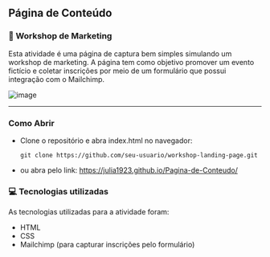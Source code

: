 Página de Conteúdo
---

### 📣 Workshop de Marketing

Esta atividade é uma página de captura bem simples simulando um workshop de marketing. A página tem como objetivo promover um evento fictício e coletar inscrições por meio de um formulário que possui integração com o Mailchimp.

![image](https://github.com/user-attachments/assets/bfa17d03-b4e5-49c9-a33b-9d06891987dc)

---

### Como Abrir

- Clone o repositório e abra index.html no navegador:

  `git clone https://github.com/seu-usuario/workshop-landing-page.git`

- ou abra pelo link: https://julia1923.github.io/Pagina-de-Conteudo/


### 💻 Tecnologias utilizadas
As tecnologias utilizadas para a atividade foram:

- HTML
- CSS
- Mailchimp (para capturar inscrições pelo formulário)
